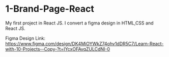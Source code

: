 # 1-Brand-Page-React
My first project in React JS. I convert a figma design in HTML,CSS and React JS.

Figma Design Link: https://www.figma.com/design/DK4MiOYWkZ74ohv1dDR5C7/Learn-React-with-10-Projects--Copy-?t=IYcxOFAvqZULCdNI-0
